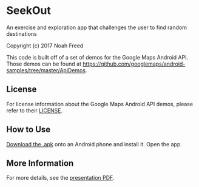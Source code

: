 SeekOut
===================================

An exercise and exploration app that challenges the user to find random destinations

Copyright (c) 2017 Noah Freed

This code is built off of a set of demos for the Google Maps Android API. Those demos can be found at https://github.com/googlemaps/android-samples/tree/master/ApiDemos.

License
-------

For license information about the Google Maps Android API demos, please refer to their [LICENSE](https://github.com/googlemaps/android-samples/blob/master/LICENSE).

How to Use
-------
[Download the .apk](http://noahfreed.com/res/SeekOut.apk) onto an Android phone and install it. Open the app.

More Information
-------
For more details, see the [presentation PDF](https://github.com/Ensath/SeekOut/blob/master/SeekOutPresentation.pdf).

